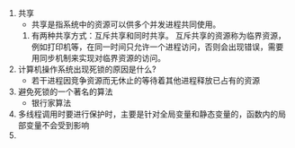 1. 共享
    * 共享是指系统中的资源可以供多个并发进程共同使用。
    1. 有两种共享方式：互斥共享和同时共享。
    互斥共享的资源称为临界资源，例如打印机等，在同一时间只允许一个进程访问，否则会出现错误，需要用同步机制来实现对临界资源的访问。
2. 计算机操作系统出现死锁的原因是什么?
    * 若干进程因竞争资源而无休止的等待着其他进程释放已占有的资源
3. 避免死锁的一个著名的算法
    * 银行家算法
4. 多线程调用时要进行保护时，主要是针对全局变量和静态变量的，函数内的局部变量不会受到影响
5. 